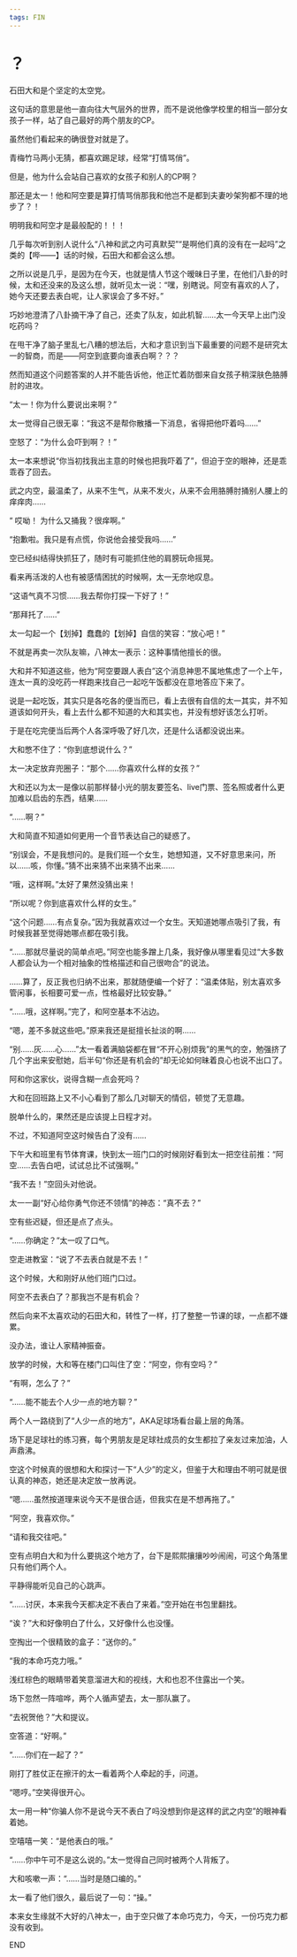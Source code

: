 ```yaml
---
tags: FIN
---
```


# ？

石田大和是个坚定的太空党。

这句话的意思是他一直向往大气层外的世界，而不是说他像学校里的相当一部分女孩子一样，站了自己最好的两个朋友的CP。

虽然他们看起来的确很登对就是了。

青梅竹马两小无猜，都喜欢踢足球，经常“打情骂俏”。

但是，他为什么会站自己喜欢的女孩子和别人的CP啊？

那还是太一！他和阿空要是算打情骂俏那我和他岂不是都到夫妻吵架狗都不理的地步了？！

明明我和阿空才是最般配的！！！

几乎每次听到别人说什么“八神和武之内可真默契”“是啊他们真的没有在一起吗”之类的【哔——】话的时候，石田大和都会这么想。

之所以说是几乎，是因为在今天，也就是情人节这个暧昧日子里，在他们八卦的时候，太和还没来的及这么想，就听见太一说：“嘿，别瞎说。阿空有喜欢的人了，她今天还要去表白呢，让人家误会了多不好。”

巧妙地澄清了八卦摘干净了自己，还卖了队友，如此机智……太一今天早上出门没吃药吗？

在甩干净了脑子里乱七八糟的想法后，大和才意识到当下最重要的问题不是研究太一的智商，而是——阿空到底要向谁表白啊？？？

然而知道这个问题答案的人并不能告诉他，他正忙着防御来自女孩子稍深肤色胳膊肘的进攻。

“太一！你为什么要说出来啊？”

太一觉得自己很无辜：“我这不是帮你散播一下消息，省得把他吓着吗……”

空怒了：“为什么会吓到啊？！”

太一本来想说“你当初找我出主意的时候也把我吓着了”，但迫于空的眼神，还是乖乖吞了回去。

武之内空，最温柔了，从来不生气，从来不发火，从来不会用胳膊肘捅别人腰上的痒痒肉……

“ 哎呦！ 为什么又捅我？很痒啊。”

“抱歉啦。我只是有点慌，你说他会接受我吗……”

空已经纠结得快抓狂了，随时有可能抓住他的肩膀玩命摇晃。

看来再活泼的人也有被感情困扰的时候啊，太一无奈地叹息。

“这语气真不习惯……我去帮你打探一下好了！”

“那拜托了……”

太一勾起一个【划掉】蠢蠢的【划掉】自信的笑容：“放心吧！”

不就是再卖一次队友嘛，八神太一表示：这种事情他擅长的很。

大和并不知道这些，他为“阿空要跟人表白”这个消息神思不属地焦虑了一个上午，连太一真的没吃药一样跑来找自己一起吃午饭都没在意地答应下来了。

说是一起吃饭，其实只是各吃各的便当而已，看上去很有自信的太一其实，并不知道该如何开头，看上去什么都不知道的大和其实也，并没有想好该怎么打听。

于是在吃完便当后两个人各深呼吸了好几次，还是什么话都没说出来。

大和憋不住了：“你到底想说什么？”

太一决定放弃兜圈子：“那个……你喜欢什么样的女孩？”

大和还以为太一是像以前那样替小光的朋友要签名、live门票、签名照或者什么更加难以启齿的东西，结果……

“……啊？”

大和简直不知道如何更用一个音节表达自己的疑惑了。

“别误会，不是我想问的。是我们班一个女生，她想知道，又不好意思来问，所以……咳，你懂。”猜不出来猜不出来猜不出来……

“哦，这样啊。”太好了果然没猜出来！

“所以呢？你到底喜欢什么样的女生。”

“这个问题……有点复杂。”因为我就喜欢过一个女生。天知道她哪点吸引了我，有时候我甚至觉得她哪点都在吸引我。

“……那就尽量说的简单点吧。”阿空也能多蹭上几条，我好像从哪里看见过“大多数人都会认为一个相对抽象的性格描述和自己很吻合”的说法。

……算了，反正我也归纳不出来，那就随便编一个好了：“温柔体贴，别太喜欢多管闲事，长相要可爱一点，性格最好比较安静。”

“……哦，这样啊。”完了，和阿空基本不沾边。

“嗯，差不多就这些吧。”原来我还是挺擅长扯淡的啊……

“别……灰……心……”太一看着满脑袋都在冒“不开心别烦我”的黑气的空，勉强挤了几个字出来安慰她，后半句“你还是有机会的”却无论如何昧着良心也说不出口了。

阿和你这家伙，说得含糊一点会死吗？

大和在回班路上又不小心看到了那么几对聊天的情侣，顿觉了无意趣。

脱单什么的，果然还是应该提上日程才对。

不过，不知道阿空这时候告白了没有……

下午大和班里有节体育课，快到太一班门口的时候刚好看到太一把空往前推：“阿空……去告白吧，试试总比不试强啊。”

“我不去！”空回头对他说。

太一一副“好心给你勇气你还不领情”的神态：“真不去？”

空有些迟疑，但还是点了点头。

“……你确定？”太一叹了口气。

空走进教室：“说了不去表白就是不去！”

这个时候，大和刚好从他们班门口过。

阿空不去表白了？那我岂不是有机会？

然后向来不太喜欢动的石田大和，转性了一样，打了整整一节课的球，一点都不嫌累。

没办法，谁让人家精神振奋。

放学的时候，大和等在楼门口叫住了空：“阿空，你有空吗？”

“有啊，怎么了？”

“……能不能去个人少一点的地方聊？”

两个人一路绕到了“人少一点的地方”，AKA足球场看台最上层的角落。

场下是足球社的练习赛，每个男朋友是足球社成员的女生都拉了亲友过来加油，人声鼎沸。

空这个时候真的很想和大和探讨一下“人少”的定义，但鉴于大和理由不明可就是很认真的神态，她还是决定放一放再说。

“嗯……虽然按道理来说今天不是很合适，但我实在是不想再拖了。”

“阿空，我喜欢你。”

“请和我交往吧。”

空有点明白大和为什么要挑这个地方了，台下是熙熙攘攘吵吵闹闹，可这个角落里只有他们两个人。

平静得能听见自己的心跳声。

“……讨厌，本来我今天都决定不表白了来着。”空开始在书包里翻找。

“诶？”大和好像明白了什么，又好像什么也没懂。

空掏出一个很精致的盒子：“送你的。”

“我的本命巧克力哦。”

浅红棕色的眼睛带着笑意溜进大和的视线，大和也忍不住露出一个笑。

场下忽然一阵喧哗，两个人循声望去，太一那队赢了。

“去祝贺他？”大和提议。

空答道：“好啊。”

“……你们在一起了？”

刚打了胜仗正在擦汗的太一看着两个人牵起的手，问道。

“嗯哼。”空笑得很开心。

太一用一种“你骗人你不是说今天不表白了吗没想到你是这样的武之内空”的眼神看着她。

空嘻嘻一笑：“是他表白的哦。”

“……你中午可不是这么说的。”太一觉得自己同时被两个人背叛了。

大和咳嗽一声：“……当时是随口编的。”

太一看了他们很久，最后说了一句：“操。”

本来女生缘就不大好的八神太一，由于空只做了本命巧克力，今天，一份巧克力都没有收到。

END
